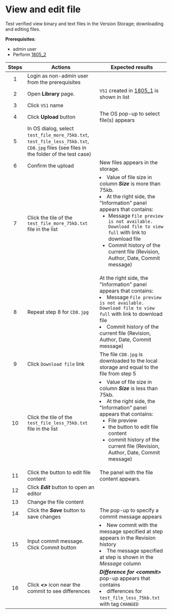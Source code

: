 # View and edit file

Test verified view binary and text files in the Version Storage; downloading and editing files.

**Prerequisites**:
- admin user
- Perform [1805_2](1805_1.md)

| Steps | Actions | Expected results |
| :---: | --- | --- |
| 1 | Login as non-admin user from the prerequisites | |
| 2 | Open **Library** page. | `VS1` created in [1805_1](1805_1.md) is shown in list |
| 3 | Click `VS1` name |
| 4 | Click **Upload** button | The OS pop-up to select file(s) appears |
| 5 | In OS dialog, select `test_file_more_75kb.txt`, `test_file_less_75kb.txt`, `CD8.jpg` files (see files in the folder of the test case)
| 6 | Confirm the upload | New files appears in the storage. |
| 7 | Click the tile of the `test_file_more_75kb.txt` file in the list | <li> Value of file size in column ***Size*** is more than 75kb. </li><li> At the right side, the "Information" panel appears that contains: <ul><li> Message `File preview is not available. Download file to view full` with link to download file </li><li> Commit history of the current file (Revision, Author, Date, Commit message) |
| 8 | Repeat step 8 for `CD8.jpg` | At the right side, the "Information" panel appears that contains: <li> Message `File preview is not available. Download file to view full` with link to download file </li><li> Commit history of the current file (Revision, Author, Date, Commit message) |
| 9 | Click `Download file` link | The file `CD8.jpg` is downloaded to the local storage and equal to the file from step 5 |
| 10 | Click the tile of the `test_file_less_75kb.txt` file in the list |  <li> Value of file size in column ***Size*** is less than 75kb. </li><li> At the right side, the "Information" panel appears that contains: <ul><li>  File preview </li><li> the button to edit file content </li><li>  commit history of the current file (Revision, Author, Date, Commit message) |
| 11 | Click the button to edit file content | The panel with the file content appears. |
| 12 | Click ***Edit*** button to open an editor | |
| 13 | Change the file content | |
| 14 | Click the ***Save*** button to save changes | The pop-up to specify a commit message appears |
| 15 | Input commit message. Click Commit button | <li> New commit with the message specified at step appears in the Revision history </li><li> The message specified at step is shown in the *Message* column |
| 16 | Click ***<>*** icon near the commit to see differences | ***Difference for \<commit\>*** pop-up appears that contains <li> differences for `test_file_less_75kb.txt` with tag `CHANGED` |